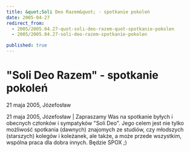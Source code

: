 ```yaml
---
title: &quot;Soli Deo Razem&quot; - spotkanie pokoleń
date: 2005-04-27
redirect_from: 
  - 2005/2005.04.27-quot-soli-deo-razem-quot-spotkanie-pokolen
  - 2005/2005.04.27-soli-deo-razem-spotkanie-pokolen

published: true
---
```




# &quot;Soli Deo Razem&quot; - spotkanie pokoleń

<time>21 maja 2005, Józefosław</time>

21 maja 2005, Józefosław | Zapraszamy Was na spotkanie byłych i obecnych członków i sympatyków "Soli Deo". Jego celem jest nie tylko możliwość spotkania (dawnych) znajomych ze studiów, czy młodszych (starszych) kolegów i koleżanek, ale także, a może przede wszystkim, wspólna praca dla dobra innych. Będzie SPOX ;)

<!--CONTENT FROM OLD SERVER (jos before 2013): 21 maja 2005, Józefosław | Zapraszamy Was na spotkanie byłych i obecnych członków i sympatyków "Soli Deo". Jego celem jest nie tylko możliwość spotkania (dawnych) znajomych ze studiów, czy młodszych (starszych) kolegów i koleżanek, ale także, a może przede wszystkim, wspólna praca dla dobra innych. Będzie SPOX ;)
-->

<!--{{json:{"created_date":"2005-04-27 12:31:30","publish_down":"0000-00-00 00:00:00","id":"233"}}}-->